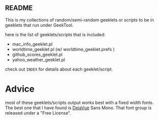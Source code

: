 README
------

This is my collections of random/semi-random geeklets or scripts to be in geeklets that run under GeekTool.

here is the list of geeklets/scripts that is included:

*	mac\_info\_geeklet.pl
*	worldtime\_geeklet.pl (w/ worldtime\_geeklet.prefs )
*	github\_scores\_geeklet.pl
*	yahoo\_weather\_geeklet.pl

check out `INDEX` for details about each geeklet/script.

Advice
======

most of these geeklets/scripts output works best with a fixed width fonts.  The best one that I have found is [DejaVue](http://dejavu-fonts.org/) Sans Mono.  That font group is released under a "Free License".